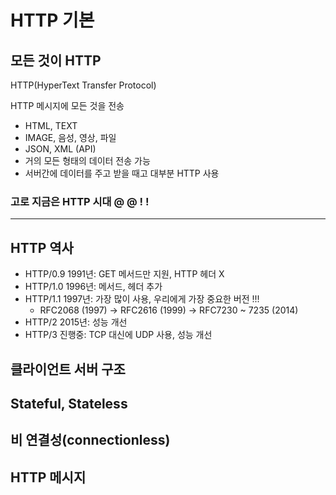 # HTTP 기본

## 모든 것이 HTTP
HTTP(HyperText Transfer Protocol)

HTTP 메시지에 모든 것을 전송
- HTML, TEXT
- IMAGE, 음성, 영상, 파일
- JSON, XML (API)
- 거의 모든 형태의 데이터 전송 가능
- 서버간에 데이터를 주고 받을 때고 대부분 HTTP 사용
### 고로 지금은 HTTP 시대 @ @ ! !

-------------------------------------------

## HTTP 역사
- HTTP/0.9 1991년: GET 메서드만 지원, HTTP 헤더 X
- HTTP/1.0 1996년: 메서드, 헤더 추가
- HTTP/1.1 1997년: 가장 많이 사용, 우리에게 가장 중요한 버전 !!!
  + RFC2068 (1997) -> RFC2616 (1999) -> RFC7230 ~ 7235 (2014)
- HTTP/2 2015년: 성능 개선
- HTTP/3 진행중: TCP 대신에 UDP 사용, 성능 개선

## 클라이언트 서버 구조
## Stateful, Stateless
## 비 연결성(connectionless)
## HTTP 메시지